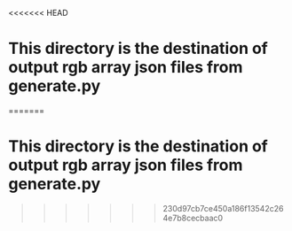 <<<<<<< HEAD
# This directory is the destination of output rgb array json files from generate.py
=======
# This directory is the destination of output rgb array json files from generate.py 

>>>>>>> 230d97cb7ce450a186f13542c264e7b8cecbaac0

